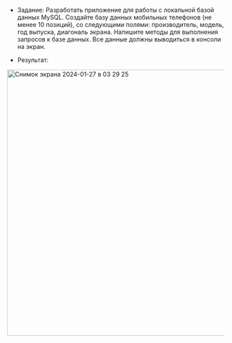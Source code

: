 - Задание:
 Разработать приложение для работы с локальной базой данных MySQL. Создайте базу данных мобильных телефонов (не менее 10 позиций), со следующими полями: производитель, модель, год выпуска, диагональ экрана. Напишите методы для выполнения запросов к базе данных. Все данные должны выводиться в консоли на экран.

- Результат:

<img width="617" alt="Снимок экрана 2024-01-27 в 03 29 25" src="https://github.com/Daria-Krylova/flaskProject_Phones/assets/55152528/107fed10-7393-49bc-b2ff-0d2f4cf312b9">

